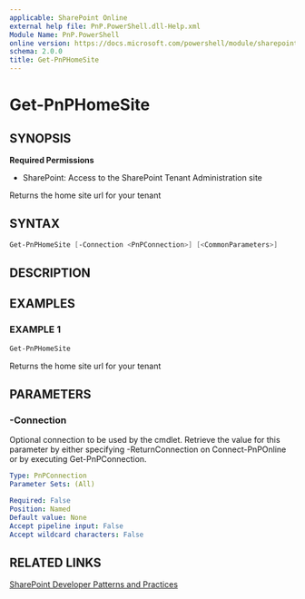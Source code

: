 ```yaml
---
applicable: SharePoint Online
external help file: PnP.PowerShell.dll-Help.xml
Module Name: PnP.PowerShell
online version: https://docs.microsoft.com/powershell/module/sharepoint-pnp/get-pnphomesite
schema: 2.0.0
title: Get-PnPHomeSite
---
```


# Get-PnPHomeSite

## SYNOPSIS

**Required Permissions**

* SharePoint: Access to the SharePoint Tenant Administration site

Returns the home site url for your tenant

## SYNTAX

```powershell
Get-PnPHomeSite [-Connection <PnPConnection>] [<CommonParameters>]
```

## DESCRIPTION

## EXAMPLES

### EXAMPLE 1
```powershell
Get-PnPHomeSite
```

Returns the home site url for your tenant

## PARAMETERS

### -Connection
Optional connection to be used by the cmdlet. Retrieve the value for this parameter by either specifying -ReturnConnection on Connect-PnPOnline or by executing Get-PnPConnection.

```yaml
Type: PnPConnection
Parameter Sets: (All)

Required: False
Position: Named
Default value: None
Accept pipeline input: False
Accept wildcard characters: False
```

## RELATED LINKS

[SharePoint Developer Patterns and Practices](https://aka.ms/sppnp)